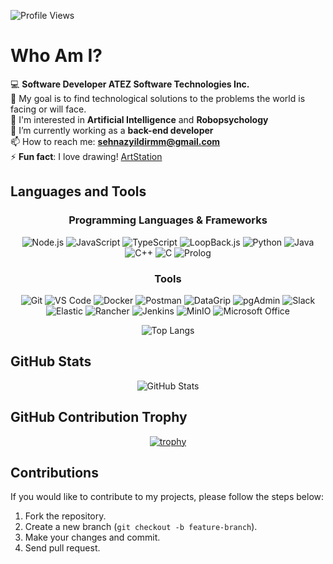 ![Profile Views](https://komarev.com/ghpvc/?username=SehnazRefiye&color=blue&style=flat-square)  

# Who Am I?

💻 **Software Developer ATEZ Software Technologies Inc.**  
🎯 My goal is to find technological solutions to the problems the world is facing or will face.  
👀 I'm interested in **Artificial Intelligence** and **Robopsychology**  
🌱 I’m currently working as a **back-end developer**  
📫 How to reach me: **sehnazyildirmm@gmail.com**  
⚡ **Fun fact**: I love drawing! [ArtStation](https://www.artstation.com/sehnaz)  

## Languages and Tools

<div align="center">
    
### Programming Languages & Frameworks

![Node.js](https://img.shields.io/badge/-Node.js-339933?style=flat&logo=node.js&logoColor=white)
![JavaScript](https://img.shields.io/badge/-JavaScript-FF9900?style=flat&logo=javascript&logoColor=white)
![TypeScript](https://img.shields.io/badge/-TypeScript-3178C6?style=flat&logo=typescript&logoColor=white)
![LoopBack.js](https://img.shields.io/badge/-LoopBack.js-2F3A3A?style=flat&logo=loopback&logoColor=white)
![Python](https://img.shields.io/badge/-Python-3776AB?style=flat&logo=python&logoColor=white)
![Java](https://img.shields.io/badge/-Java-007396?style=flat&logo=java&logoColor=white)
![C++](https://img.shields.io/badge/-C++-00599C?style=flat&logo=cplusplus&logoColor=white)
![C](https://img.shields.io/badge/-C-A8B9CC?style=flat&logo=c&logoColor=white)
![Prolog](https://img.shields.io/badge/-Prolog-1F1F1F?style=flat&logo=prolog&logoColor=white)


### Tools
![Git](https://img.shields.io/badge/-Git-F05032?style=flat&logo=git&logoColor=white)
![VS Code](https://img.shields.io/badge/-VS%20Code-007ACC?style=flat&logo=visualstudiocode&logoColor=white)
![Docker](https://img.shields.io/badge/-Docker-2496ED?style=flat&logo=docker&logoColor=white)
![Postman](https://img.shields.io/badge/-Postman-FF6C37?style=flat&logo=postman&logoColor=white)
![DataGrip](https://img.shields.io/badge/-DataGrip-000000?style=flat&logo=datagrip&logoColor=white)
![pgAdmin](https://img.shields.io/badge/-pgAdmin-336791?style=flat&logo=pgadmin&logoColor=white)
![Slack](https://img.shields.io/badge/-Slack-4A154B?style=flat&logo=slack&logoColor=white)  
![Elastic](https://img.shields.io/badge/-Elastic-005571?style=flat&logo=elasticsearch&logoColor=white)
![Rancher](https://img.shields.io/badge/-Rancher-7E6C47?style=flat&logo=rancher&logoColor=white)
![Jenkins](https://img.shields.io/badge/-Jenkins-D24939?style=flat&logo=jenkins&logoColor=white)
![MinIO](https://img.shields.io/badge/-MinIO-00A4BD?style=flat&logo=minio&logoColor=white)
![Microsoft Office](https://img.shields.io/badge/-Microsoft%20Office-D83B01?style=flat&logo=microsoft-office&logoColor=white)  

![Top Langs](https://github-readme-stats.vercel.app/api/top-langs/?username=SehnazRefiye&layout=compact)

</div>

## GitHub Stats

<div align="center">
    
![GitHub Stats](https://github-readme-stats.vercel.app/api?username=SehnazRefiye&show_icons=true)

</div>


## GitHub Contribution Trophy

<div align="center">
    
[![trophy](https://github-profile-trophy.vercel.app/?username=SehnazRefiye)](https://github.com/SehnazRefiye)

</div>

## Contributions

If you would like to contribute to my projects, please follow the steps below:
1. Fork the repository.
2. Create a new branch (`git checkout -b feature-branch`).
3. Make your changes and commit.
4. Send pull request.

